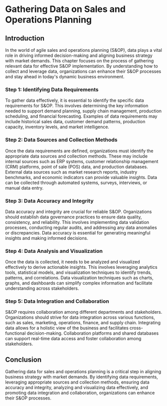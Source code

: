 # Gathering Data on Sales and Operations Planning

## Introduction

In the world of agile sales and operations planning (S&OP), data plays a vital role in driving informed decision-making and aligning business strategy with market demands. This chapter focuses on the process of gathering relevant data for effective S&OP implementation. By understanding how to collect and leverage data, organizations can enhance their S&OP processes and stay ahead in today's dynamic business environment.

### Step 1: Identifying Data Requirements

To gather data effectively, it is essential to identify the specific data requirements for S&OP. This involves determining the key information needed to support demand planning, supply chain management, production scheduling, and financial forecasting. Examples of data requirements may include historical sales data, customer demand patterns, production capacity, inventory levels, and market intelligence.

### Step 2: Data Sources and Collection Methods

Once the data requirements are defined, organizations must identify the appropriate data sources and collection methods. These may include internal sources such as ERP systems, customer relationship management (CRM) platforms, point of sale (POS) data, and production databases. External data sources such as market research reports, industry benchmarks, and economic indicators can provide valuable insights. Data can be collected through automated systems, surveys, interviews, or manual data entry.

### Step 3: Data Accuracy and Integrity

Data accuracy and integrity are crucial for reliable S&OP. Organizations should establish data governance practices to ensure data quality, consistency, and reliability. This involves implementing data validation processes, conducting regular audits, and addressing any data anomalies or discrepancies. Data accuracy is essential for generating meaningful insights and making informed decisions.

### Step 4: Data Analysis and Visualization

Once the data is collected, it needs to be analyzed and visualized effectively to derive actionable insights. This involves leveraging analytics tools, statistical models, and visualization techniques to identify trends, patterns, and correlations. Data visualization techniques such as charts, graphs, and dashboards can simplify complex information and facilitate understanding across stakeholders.

### Step 5: Data Integration and Collaboration

S&OP requires collaboration among different departments and stakeholders. Organizations should strive for data integration across various functions, such as sales, marketing, operations, finance, and supply chain. Integrating data allows for a holistic view of the business and facilitates cross-functional decision-making. Collaboration platforms and shared databases can support real-time data access and foster collaboration among stakeholders.

## Conclusion

Gathering data for sales and operations planning is a critical step in aligning business strategy with market demands. By identifying data requirements, leveraging appropriate sources and collection methods, ensuring data accuracy and integrity, analyzing and visualizing data effectively, and promoting data integration and collaboration, organizations can enhance their S&OP processes.
